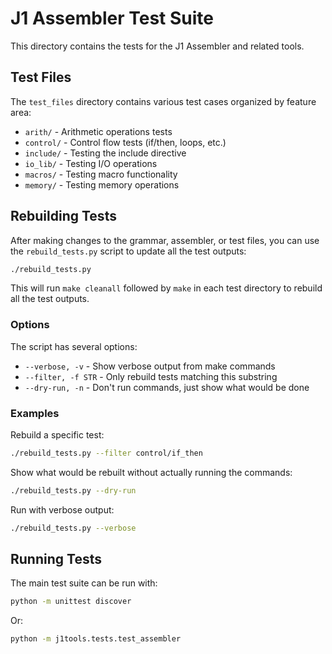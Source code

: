 # J1 Assembler Test Suite

This directory contains the tests for the J1 Assembler and related tools.

## Test Files

The `test_files` directory contains various test cases organized by feature area:

- `arith/` - Arithmetic operations tests
- `control/` - Control flow tests (if/then, loops, etc.)
- `include/` - Testing the include directive
- `io_lib/` - Testing I/O operations
- `macros/` - Testing macro functionality
- `memory/` - Testing memory operations

## Rebuilding Tests

After making changes to the grammar, assembler, or test files, you can use the `rebuild_tests.py` script to update all the test outputs:

```bash
./rebuild_tests.py
```

This will run `make cleanall` followed by `make` in each test directory to rebuild all the test outputs.

### Options

The script has several options:

- `--verbose, -v` - Show verbose output from make commands
- `--filter, -f STR` - Only rebuild tests matching this substring
- `--dry-run, -n` - Don't run commands, just show what would be done

### Examples

Rebuild a specific test:

```bash
./rebuild_tests.py --filter control/if_then
```

Show what would be rebuilt without actually running the commands:

```bash
./rebuild_tests.py --dry-run
```

Run with verbose output:

```bash
./rebuild_tests.py --verbose
```

## Running Tests

The main test suite can be run with:

```bash
python -m unittest discover
```

Or:

```bash
python -m j1tools.tests.test_assembler
``` 